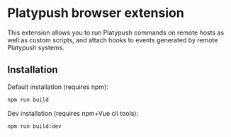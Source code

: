 # Platypush browser extension

This extension allows you to run Platypush commands on remote hosts as well as
custom scripts, and attach hooks to events generated by remote Platypush systems.

## Installation

Default installation (requires npm):

```bash
npm run build
```

Dev installation (requires npm+Vue cli tools):

```bash
npm run build:dev
```
